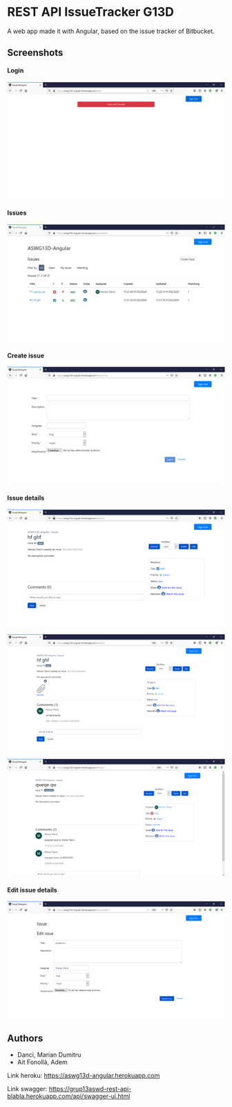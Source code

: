 # REST API IssueTracker G13D 

A web app made it with Angular, based on the issue tracker of Bitbucket.

## Screenshots

#### Login
![Login](images/1.PNG)

#### Issues
![Issues](images/2.PNG)

#### Create issue
![Create issue](images/3.PNG)

#### Issue details
![Issue details](images/4.PNG)

![Issue details](images/5.PNG)

![Issue details](images/6.PNG)

#### Edit issue details
![Edit issue](images/7.PNG)

## Authors
- Danci, Marian Dumitru
- Ait Fonollà, Adem

Link heroku:
https://aswg13d-angular.herokuapp.com

Link swagger:
https://grup13aswd-rest-api-blabla.herokuapp.com/api/swagger-ui.html